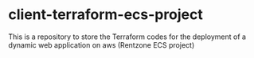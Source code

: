 # client-terraform-ecs-project
This is a repository to store the Terraform codes for the deployment of a dynamic web application on aws (Rentzone ECS project)
